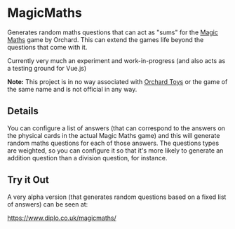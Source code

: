 # MagicMaths
Generates random maths questions that can act as "sums" for the [Magic Maths](https://www.orchardtoys.com/buy/magic-maths-game_373.htm "Magic Maths game homepage") game by Orchard. This can extend the games life beyond the questions that come with it.

Currently very much an experiment and work-in-progress (and also acts as a testing ground for Vue.js)

**Note:** This project is in no way associated with [Orchard Toys](https://www.orchardtoys.com/) or the game of the same name and is not official in any way.

## Details

You can configure a list of answers (that can correspond to the answers on the physical cards in the actual Magic Maths game) and this will generate random maths questions for each of those answers. The questions types are weighted, so you can configure it so that it's more likely to generate an addition question than a division question, for instance.

## Try it Out

A very alpha version (that generates random questions based on a fixed list of answers) can be seen at:

https://www.diplo.co.uk/magicmaths/
